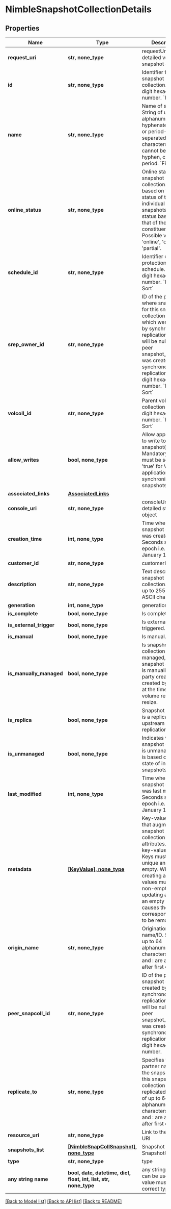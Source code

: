 # NimbleSnapshotCollectionDetails


## Properties
Name | Type | Description | Notes
------------ | ------------- | ------------- | -------------
**request_uri** | **str, none_type** | requestUri for detailed volume snapshot objects | [optional] 
**id** | **str, none_type** | Identifier for the snapshot collection. A 42 digit hexadecimal number. &#x60;Filter&#x60; | [optional] 
**name** | **str, none_type** | Name of snapshot. String of up to 215 alphanumeric, hyphenated, colon, or period-separated characters; but cannot begin with hyphen, colon or period. &#x60;Filter, Sort&#x60; | [optional] 
**online_status** | **str, none_type** | Online status of snapshot collection. This is based on the online status of the individual snapshots. Online status based on that of the constituent entities. Possible values: &#39;online&#39;, &#39;offline&#39; or &#39;partial&#39;. | [optional] 
**schedule_id** | **str, none_type** | Identifier of protection schedule. A 42 digit hexadecimal number. &#x60;Filter, Sort&#x60; | [optional] 
**srep_owner_id** | **str, none_type** | ID of the partner where snapshots for this snapshot collection reside which were created by synchronous replication. Field will be null if no peer snapshot_collection was created by synchronous replication. A 42 digit hexadecimal number. &#x60;Filter, Sort&#x60; | [optional] 
**volcoll_id** | **str, none_type** | Parent volume collection ID. A 42 digit hexadecimal number. &#x60;Filter, Sort&#x60; | [optional] 
**allow_writes** | **bool, none_type** | Allow applications to write to created snapshot(s). Mandatory and must be set to &#39;true&#39; for VSS application synchronized snapshots. | [optional] 
**associated_links** | [**AssociatedLinks**](AssociatedLinks.md) |  | [optional] 
**console_uri** | **str, none_type** | consoleUri for detailed storage object | [optional] 
**creation_time** | **int, none_type** | Time when this snapshot collection was created. Seconds since last epoch i.e. 00:00 January 1, 1970. | [optional] 
**customer_id** | **str, none_type** | customerId | [optional] 
**description** | **str, none_type** | Text description of snapshot collection. String of up to 255 printable ASCII characters. | [optional] 
**generation** | **int, none_type** | generation | [optional] 
**is_complete** | **bool, none_type** | Is complete. | [optional] 
**is_external_trigger** | **bool, none_type** | Is externally triggered. | [optional] 
**is_manual** | **bool, none_type** | Is manual. | [optional] 
**is_manually_managed** | **bool, none_type** | Is snapshot collection manually managed, i.e., snapshot collection is manually or third party created or created by system at the time of volume restore or resize. | [optional] 
**is_replica** | **bool, none_type** | Snapshot collection is a replica from upstream replication partner. | [optional] 
**is_unmanaged** | **bool, none_type** | Indicates whether a snapshot collection is unmanaged. This is based on the state of individual snapshots. | [optional] 
**last_modified** | **int, none_type** | Time when this snapshot collection was last modified. Seconds since last epoch i.e. 00:00 January 1, 1970. | [optional] 
**metadata** | [**[KeyValue], none_type**](KeyValue.md) | Key-value pairs that augment a snapshot collection&#39;s attributes. List of key-value pairs. Keys must be unique and non-empty. When creating an object, values must be non-empty. When updating an object, an empty value causes the corresponding key to be removed. | [optional] 
**origin_name** | **str, none_type** | Origination group name/ID. String of up to 64 alphanumeric characters, - and . and : are allowed after first character. | [optional] 
**peer_snapcoll_id** | **str, none_type** | ID of the peer snapshot collection created by synchronous replication. Field will be null if no peer snapshot_collection was created by synchronous replication. A 42 digit hexadecimal number. | [optional] 
**replicate_to** | **str, none_type** | Specifies the partner name that the snapshots in this snapshot collection are replicated to. String of up to 64 alphanumeric characters, - and . and : are allowed after first character. | [optional] 
**resource_uri** | **str, none_type** | Link to the object URI | [optional] 
**snapshots_list** | [**[NimbleSnapCollSnapshot], none_type**](NimbleSnapCollSnapshot.md) | Snapshot list for a SnapshotCollection | [optional] 
**type** | **str, none_type** | type | [optional] 
**any string name** | **bool, date, datetime, dict, float, int, list, str, none_type** | any string name can be used but the value must be the correct type | [optional]

[[Back to Model list]](../README.md#documentation-for-models) [[Back to API list]](../README.md#documentation-for-api-endpoints) [[Back to README]](../README.md)


